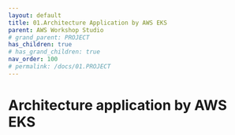 ```yaml
---
layout: default
title: 01.Architecture Application by AWS EKS
parent: AWS Workshop Studio
# grand_parent: PROJECT
has_children: true
# has_grand_children: true
nav_order: 100
# permalink: /docs/01.PROJECT
---
```

# Architecture application by AWS EKS  
